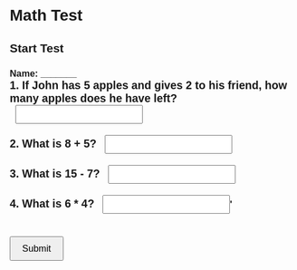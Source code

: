 <!DOCTYPE html>
<html lang="en">
  <head> 
    <meta charset="UTF-8"> 
    <meta name="viewport" content="width=device-width, initial-scale=1.0">
    <title>Math Test</title> 
    <style>
      body { 
        font-family: Arial, sans-serif; margin: 20px;
      } .question {
        margin-bottom: 20px; 
      } 
      label { 
        font-size: 1.2em;
      } input[type="text"] { 
        margin-left: 10px;
        padding: 5px; 
        font-size: 1em;
      } 
      button { 
        margin-top: 20px; 
        padding: 10px 20px; 
        font-size: 1em; 
        cursor: pointer;
      }
      .result {
        margin-top: 20px;
        font-size: 1.2em; 
      } </style> 
  </head>
  <body> 
    <h1>Math Test</h1>
    <form id="mathTest"> 
      <h2>Start Test
        <h3>Name: _______
      <!-- Question 1: Word Problem --> <div class="question">
        <label for="q1">1. If John has 5 apples and gives 2 to his friend, how many apples does he have left?</label> 
        <input type="text" id="q1" name="q1"> 
      </div> <!-- Question 2: Math Symbol (+) --> 
      <div class="question">
        <label for="q2">2. What is 8 + 5?</label>
        <input type="text" id="q2" name="q2">
      </div> 
      <!-- Question 3: Math Symbol (-) --> 
      <div class="question">
        <label for="q3">3. What is 15 - 7?</label> 
        <input type="text" id="q3" name="q3">
      </div> 
      <!-- Question 4: Math Symbol (*) --> 
      <div class="question">
        <label for="q4">4. What is 6 * 4?</label>
        <input type="text" id="q4" name="q4">'
      </div> 
      <!-- Submit Button -->
      <button type="button" onclick="checkAnswers()">Submit</button> 
    </form>
    <div id="result" class="result"></div>
    <script> 
      function checkAnswers() {
        // Get the user's answers
        var q1Answer = document.getElementById('q1').value;
        var q2Answer = document.getElementById('q2').value;
        var q3Answer = document.getElementById('q3').value; 
        var q4Answer = document.getElementById('q4').value;
        // Correct answers 
        var correctAnswers = { 
          q1: "3", 
          q2: "13", 
          q3: "8", 
          q4: "24" 
        };
        var score = 0;
        var feedback = ''; 
        // Check each answer 
        if (q1Answer === correctAnswers.q1) score++; 
        if (q2Answer === correctAnswers.q2) score++;
        if (q3Answer === correctAnswers.q3) score++;
        if (q4Answer === correctAnswers.q4) score++; 
        // Display result 
        if (score === 4) {
          feedback = "Excellent! You got all the answers correct!";
        } else { 
          feedback = "You got " + score + " out of 4 correct.";
        } document.getElementById('result').innerHTML = feedback;
      } 
    </script> 
  </body> 
</html>
